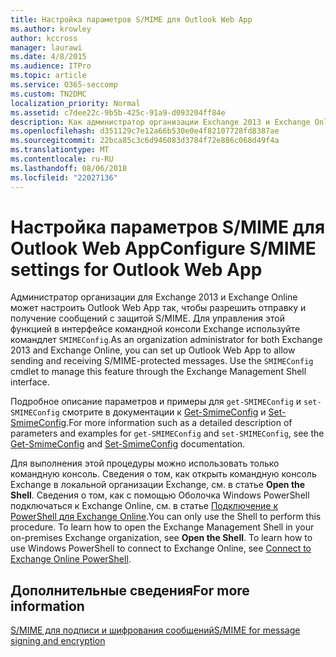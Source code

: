 ```yaml
---
title: Настройка параметров S/MIME для Outlook Web App
ms.author: krowley
author: kccross
manager: laurawi
ms.date: 4/8/2015
ms.audience: ITPro
ms.topic: article
ms.service: O365-seccomp
ms.custom: TN2DMC
localization_priority: Normal
ms.assetid: c7dee22c-9b5b-425c-91a9-d093204ff84e
description: Как администратор организации Exchange 2013 и Exchange Online можно настроить Outlook Web App, чтобы разрешить отправки и получения сообщений S/MIME-защищенного. Командлет SMIMEConfig используется для управления этой функции через интерфейс командной консоли Exchange.
ms.openlocfilehash: d351129c7e12a66b530e0e4f82107728fd8387ae
ms.sourcegitcommit: 22bca85c3c6d946083d3784f72e886c068d49f4a
ms.translationtype: MT
ms.contentlocale: ru-RU
ms.lasthandoff: 08/06/2018
ms.locfileid: "22027136"
---
```

# <a name="configure-smime-settings-for-outlook-web-app"></a><span data-ttu-id="d80a7-104">Настройка параметров S/MIME для Outlook Web App</span><span class="sxs-lookup"><span data-stu-id="d80a7-104">Configure S/MIME settings for Outlook Web App</span></span>

<span data-ttu-id="d80a7-p102">Администратор организации для Exchange 2013 и Exchange Online может настроить Outlook Web App так, чтобы разрешить отправку и получение сообщений с защитой S/MIME. Для управления этой функцией в интерфейсе командной консоли Exchange используйте командлет  `SMIMEConfig`.</span><span class="sxs-lookup"><span data-stu-id="d80a7-p102">As an organization administrator for both Exchange 2013 and Exchange Online, you can set up Outlook Web App to allow sending and receiving S/MIME-protected messages. Use the  `SMIMEConfig` cmdlet to manage this feature through the Exchange Management Shell interface.</span></span> 
  
<span data-ttu-id="d80a7-107">Подробное описание параметров и примеры для  `get-SMIMEConfig` и  `set-SMIMEConfig` смотрите в документации к [Get-SmimeConfig](http://technet.microsoft.com/library/4b29fa89-0840-4fe9-8885-019fcef2e02b.aspx) и [Set-SmimeConfig](http://technet.microsoft.com/library/de357ce0-8143-4c36-8032-026292fc63f0.aspx).</span><span class="sxs-lookup"><span data-stu-id="d80a7-107">For more information such as a detailed description of parameters and examples for  `get-SMIMEConfig` and  `set-SMIMEConfig`, see the [Get-SmimeConfig](http://technet.microsoft.com/library/4b29fa89-0840-4fe9-8885-019fcef2e02b.aspx) and [Set-SmimeConfig](http://technet.microsoft.com/library/de357ce0-8143-4c36-8032-026292fc63f0.aspx) documentation.</span></span> 
  
<span data-ttu-id="d80a7-p103">Для выполнения этой процедуры можно использовать только командную консоль. Сведения о том, как открыть командную консоль Exchange в локальной организации Exchange, см. в статье **Open the Shell**. Сведения о том, как с помощью Оболочка Windows PowerShell подключаться к Exchange Online, см. в статье [Подключение к PowerShell для Exchange Online](https://go.microsoft.com/fwlink/p/?linkid=396554).</span><span class="sxs-lookup"><span data-stu-id="d80a7-p103">You can only use the Shell to perform this procedure. To learn how to open the Exchange Management Shell in your on-premises Exchange organization, see **Open the Shell**. To learn how to use Windows PowerShell to connect to Exchange Online, see [Connect to Exchange Online PowerShell](https://go.microsoft.com/fwlink/p/?linkid=396554).</span></span>
  
## <a name="for-more-information"></a><span data-ttu-id="d80a7-111">Дополнительные сведения</span><span class="sxs-lookup"><span data-stu-id="d80a7-111">For more information</span></span>

[<span data-ttu-id="d80a7-112">S/MIME для подписи и шифрования сообщений</span><span class="sxs-lookup"><span data-stu-id="d80a7-112">S/MIME for message signing and encryption</span></span>](s-mime-for-message-signing-and-encryption.md)
  

